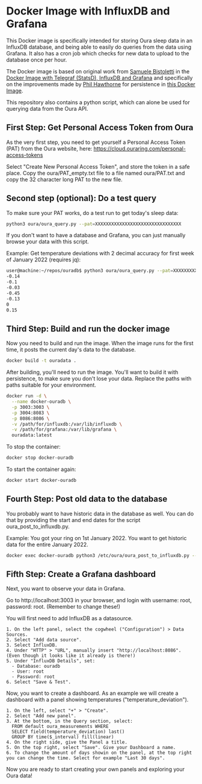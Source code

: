 # Docker Image with InfluxDB and Grafana

This Docker image is specifically intended for storing Oura sleep data in an InfluxDB database, and being able to easily do queries from the data using Grafana. It also has a cron job which checks for new data to upload to the database once per hour.

The Docker image is based on original work from [Samuele Bistoletti](https://github.com/samuelebistoletti) in the [Docker Image with Telegraf (StatsD), InfluxDB and Grafana](https://github.com/samuelebistoletti/docker-statsd-influxdb-grafana) and specifically on the improvements made by [Phil Hawthorne](https://github.com/philhawthorne) for persistence in [this Docker Image](https://github.com/philhawthorne/docker-influxdb-grafana).

This repository also contains a python script, which can alone be used for querying data from the Oura API.

## First Step: Get Personal Access Token from Oura

As the very first step, you need to get yourself a Personal Access Token (PAT) from the Oura website, here: https://cloud.ouraring.com/personal-access-tokens

Select "Create New Personal Access Token", and store the token in a safe place. Copy the oura/PAT_empty.txt file to a file named oura/PAT.txt and copy the 32 character long PAT to the new file.

## Second step (optional): Do a test query

To make sure your PAT works, do a test run to get today's sleep data:

```sh
python3 oura/oura_query.py --pat=XXXXXXXXXXXXXXXXXXXXXXXXXXXXXXXX
```

If you don't want to have a database and Grafana, you can just manually browse your data with this script.

Example: Get temperature deviations with 2 decimal accuracy for first week of January 2022 (requires jq):

```sh
user@machine:~/repos/ouradb$ python3 oura/oura_query.py --pat=XXXXXXXXXXXXXXXXXXXXXXXXXXXXXXXX --start=2022-01-01 --end=2022-01-07|jq '.temperature_deviation'
-0.14
-0.1
-0.03
-0.45
-0.13
0
0.15
```

## Third Step: Build and run the docker image

Now you need to build and run the image. When the image runs for the first time, it posts the current day's data to the database.

```sh
docker build -t ouradata .
```

After building, you'll need to run the image. You'll want to build it with persistence, to make sure you don't lose your data. Replace the paths with paths suitable for your environment.

```sh
docker run -d \
  --name docker-ouradb \
  -p 3003:3003 \
  -p 3004:8083 \
  -p 8086:8086 \
  -v /path/for/influxdb:/var/lib/influxdb \
  -v /path/for/grafana:/var/lib/grafana \
  ouradata:latest
```

To stop the container:

```sh
docker stop docker-ouradb
```

To start the container again:

```sh
docker start docker-ouradb
```

## Fourth Step: Post old data to the database

You probably want to have historic data in the database as well. You can do that by providing the start and end dates for the script oura_post_to_influxdb.py.

Example: You got your ring on 1st January 2022. You want to get historic data for the entire January 2022.

```sh
docker exec docker-ouradb python3 /etc/oura/oura_post_to_influxdb.py --start=2022-01-01 --end=2022-01-31
```

## Fifth Step: Create a Grafana dashboard

Next, you want to observe your data in Grafana.

Go to http://localhost:3003 in your browser, and login with username: root, password: root. (Remember to change these!)

You will first need to add InfluxDB as a datasource.

```
1. On the left panel, select the cogwheel ("Configuration") > Data Sources.
2. Select "Add data source".
3. Select InfluxDB.
4. Under "HTTP" > "URL", manually insert "http://localhost:8086". (Even though it looks like it already is there!)
5. Under "InfluxDB Details", set:
  - Database: ouradb
  - User: root
  - Password: root
6. Select "Save & Test".
```

Now, you want to create a dashboard. As an example we will create a dashboard with a panel showing temperatures ("temperature_deviation").

```
1. On the left, select "+" > "Create".
2. Select "Add new panel".
3. At the bottom, in the Query section, select:
  FROM default oura_measurements WHERE
  SELECT field(temperature_deviation) last()
  GROUP BY time($_interval) fill(linear)
4. On the right side, give the Panel a title.
5. On the top right, select "Save". Give your Dashboard a name.
6. To change the amount of days showin on the panel, at the top right you can change the time. Select for example "Last 30 days".
```

Now you are ready to start creating your own panels and exploring your Oura data!
